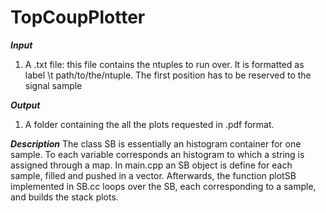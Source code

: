 # TopCoupPlotter
***Input***
1.  A .txt file: this file contains the ntuples to run over. It is formatted as label \t path/to/the/ntuple. The first position has to be reserved to the signal sample

***Output***
1. A folder containing the all the plots requested in .pdf format.

***Description***
The class SB is essentially an histogram container for one sample. To each variable corresponds an histogram to which a string is assigned through a map. In main.cpp an SB object is define for each sample, filled and pushed in a vector.
Afterwards, the function plotSB implemented in SB.cc loops over the SB, each corresponding to a sample, and builds the stack plots.
